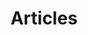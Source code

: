 ---
layout: articles
permalink: /articles/index.html
title: Articles
tagline: A List of Posts
tags: [articles, webgl, xeolabs]
---